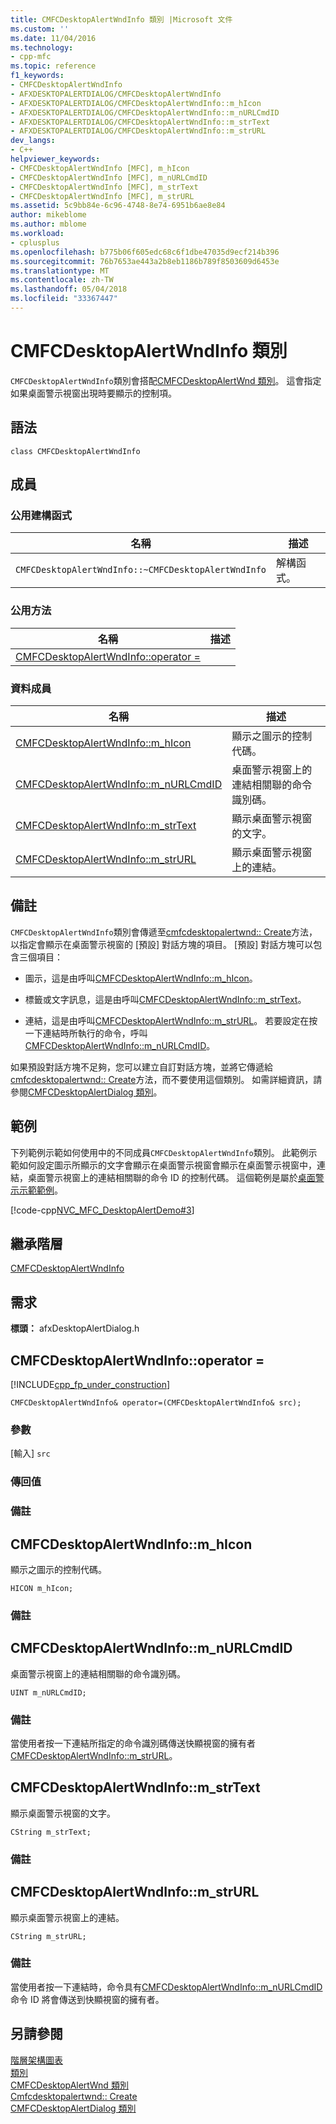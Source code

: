 ```yaml
---
title: CMFCDesktopAlertWndInfo 類別 |Microsoft 文件
ms.custom: ''
ms.date: 11/04/2016
ms.technology:
- cpp-mfc
ms.topic: reference
f1_keywords:
- CMFCDesktopAlertWndInfo
- AFXDESKTOPALERTDIALOG/CMFCDesktopAlertWndInfo
- AFXDESKTOPALERTDIALOG/CMFCDesktopAlertWndInfo::m_hIcon
- AFXDESKTOPALERTDIALOG/CMFCDesktopAlertWndInfo::m_nURLCmdID
- AFXDESKTOPALERTDIALOG/CMFCDesktopAlertWndInfo::m_strText
- AFXDESKTOPALERTDIALOG/CMFCDesktopAlertWndInfo::m_strURL
dev_langs:
- C++
helpviewer_keywords:
- CMFCDesktopAlertWndInfo [MFC], m_hIcon
- CMFCDesktopAlertWndInfo [MFC], m_nURLCmdID
- CMFCDesktopAlertWndInfo [MFC], m_strText
- CMFCDesktopAlertWndInfo [MFC], m_strURL
ms.assetid: 5c9bb84e-6c96-4748-8e74-6951b6ae8e84
author: mikeblome
ms.author: mblome
ms.workload:
- cplusplus
ms.openlocfilehash: b775b06f605edc68c6f1dbe47035d9ecf214b396
ms.sourcegitcommit: 76b7653ae443a2b8eb1186b789f8503609d6453e
ms.translationtype: MT
ms.contentlocale: zh-TW
ms.lasthandoff: 05/04/2018
ms.locfileid: "33367447"
---
```

# <a name="cmfcdesktopalertwndinfo-class"></a>CMFCDesktopAlertWndInfo 類別
`CMFCDesktopAlertWndInfo`類別會搭配[CMFCDesktopAlertWnd 類別](../../mfc/reference/cmfcdesktopalertwnd-class.md)。 這會指定如果桌面警示視窗出現時要顯示的控制項。  
  
## <a name="syntax"></a>語法  
  
```  
class CMFCDesktopAlertWndInfo  
```  
  
## <a name="members"></a>成員  
  
### <a name="public-constructors"></a>公用建構函式  
  
|名稱|描述|  
|----------|-----------------|  
|`CMFCDesktopAlertWndInfo::~CMFCDesktopAlertWndInfo`|解構函式。|  
  
### <a name="public-methods"></a>公用方法  
  
|名稱|描述|  
|----------|-----------------|  
|[CMFCDesktopAlertWndInfo::operator =](#operator_eq)||  
  
### <a name="data-members"></a>資料成員  
  
|名稱|描述|  
|----------|-----------------|  
|[CMFCDesktopAlertWndInfo::m_hIcon](#m_hicon)|顯示之圖示的控制代碼。|  
|[CMFCDesktopAlertWndInfo::m_nURLCmdID](#m_nurlcmdid)|桌面警示視窗上的連結相關聯的命令識別碼。|  
|[CMFCDesktopAlertWndInfo::m_strText](#m_strtext)|顯示桌面警示視窗的文字。|  
|[CMFCDesktopAlertWndInfo::m_strURL](#m_strurl)|顯示桌面警示視窗上的連結。|  
  
## <a name="remarks"></a>備註  
 `CMFCDesktopAlertWndInfo`類別會傳遞至[cmfcdesktopalertwnd:: Create](../../mfc/reference/cmfcdesktopalertwnd-class.md#create)方法，以指定會顯示在桌面警示視窗的 [預設] 對話方塊的項目。 [預設] 對話方塊可以包含三個項目：  
  
-   圖示，這是由呼叫[CMFCDesktopAlertWndInfo::m_hIcon](#m_hicon)。  
  
-   標籤或文字訊息，這是由呼叫[CMFCDesktopAlertWndInfo::m_strText](#m_strtext)。  
  
-   連結，這是由呼叫[CMFCDesktopAlertWndInfo::m_strURL](#m_strurl)。 若要設定在按一下連結時所執行的命令，呼叫[CMFCDesktopAlertWndInfo::m_nURLCmdID](#m_nurlcmdid)。  
  
 如果預設對話方塊不足夠，您可以建立自訂對話方塊，並將它傳遞給[cmfcdesktopalertwnd:: Create](../../mfc/reference/cmfcdesktopalertwnd-class.md#create)方法，而不要使用這個類別。 如需詳細資訊，請參閱[CMFCDesktopAlertDialog 類別](../../mfc/reference/cmfcdesktopalertdialog-class.md)。  
  
## <a name="example"></a>範例  
 下列範例示範如何使用中的不同成員`CMFCDesktopAlertWndInfo`類別。 此範例示範如何設定圖示所顯示的文字會顯示在桌面警示視窗會顯示在桌面警示視窗中，連結，桌面警示視窗上的連結相關聯的命令 ID 的控制代碼。 這個範例是屬於[桌面警示示範範例](../../visual-cpp-samples.md)。  
  
 [!code-cpp[NVC_MFC_DesktopAlertDemo#3](../../mfc/reference/codesnippet/cpp/cmfcdesktopalertwndinfo-class_1.cpp)]  
  
## <a name="inheritance-hierarchy"></a>繼承階層  
 [CMFCDesktopAlertWndInfo](../../mfc/reference/cmfcdesktopalertwndinfo-class.md)  
  
## <a name="requirements"></a>需求  
 **標頭：** afxDesktopAlertDialog.h  
  
##  <a name="operator_eq"></a>  CMFCDesktopAlertWndInfo::operator =  
 [!INCLUDE[cpp_fp_under_construction](../../mfc/reference/includes/cpp_fp_under_construction_md.md)]  
  
```  
CMFCDesktopAlertWndInfo& operator=(CMFCDesktopAlertWndInfo& src);
```  
  
### <a name="parameters"></a>參數  
 [輸入] `src`  
  
### <a name="return-value"></a>傳回值  
  
### <a name="remarks"></a>備註  
  
##  <a name="m_hicon"></a>  CMFCDesktopAlertWndInfo::m_hIcon  
 顯示之圖示的控制代碼。  
  
```  
HICON m_hIcon;  
```  
  
### <a name="remarks"></a>備註  
  
##  <a name="m_nurlcmdid"></a>  CMFCDesktopAlertWndInfo::m_nURLCmdID  
 桌面警示視窗上的連結相關聯的命令識別碼。  
  
```  
UINT m_nURLCmdID;  
```  
  
### <a name="remarks"></a>備註  
 當使用者按一下連結所指定的命令識別碼傳送快顯視窗的擁有者[CMFCDesktopAlertWndInfo::m_strURL](#m_strurl)。  
  
##  <a name="m_strtext"></a>  CMFCDesktopAlertWndInfo::m_strText  
 顯示桌面警示視窗的文字。  
  
```  
CString m_strText;  
```  
  
### <a name="remarks"></a>備註  
  
##  <a name="m_strurl"></a>  CMFCDesktopAlertWndInfo::m_strURL  
 顯示桌面警示視窗上的連結。  
  
```  
CString m_strURL;  
```  
  
### <a name="remarks"></a>備註  
 當使用者按一下連結時，命令具有[CMFCDesktopAlertWndInfo::m_nURLCmdID](#m_nurlcmdid)命令 ID 將會傳送到快顯視窗的擁有者。  
  
## <a name="see-also"></a>另請參閱  
 [階層架構圖表](../../mfc/hierarchy-chart.md)   
 [類別](../../mfc/reference/mfc-classes.md)   
 [CMFCDesktopAlertWnd 類別](../../mfc/reference/cmfcdesktopalertwnd-class.md)   
 [Cmfcdesktopalertwnd:: Create](../../mfc/reference/cmfcdesktopalertwnd-class.md#create)   
 [CMFCDesktopAlertDialog 類別](../../mfc/reference/cmfcdesktopalertdialog-class.md)
